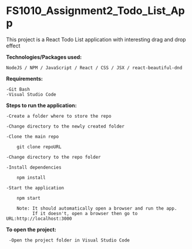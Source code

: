 # FS1010_Assignment2_Todo_List_App

This project is a React Todo List application with interesting drag and drop effect

**Technologies/Packages used:**
    
    NodeJS / NPM / JavaScript / React / CSS / JSX / react-beautiful-dnd

**Requirements:**

    -Git Bash
    -Visual Studio Code

**Steps to run the application:**

    -Create a folder where to store the repo 

    -Change directory to the newly created folder

    -Clone the main repo
        
        git clone repoURL

    -Change directory to the repo folder

    -Install dependencies

        npm install

    -Start the application

        npm start

        Note: It should automatically open a browser and run the app. 
              If it doesn't, open a browser then go to URL:http://localhost:3000

**To open the project:**

     -Open the project folder in Visual Studio Code